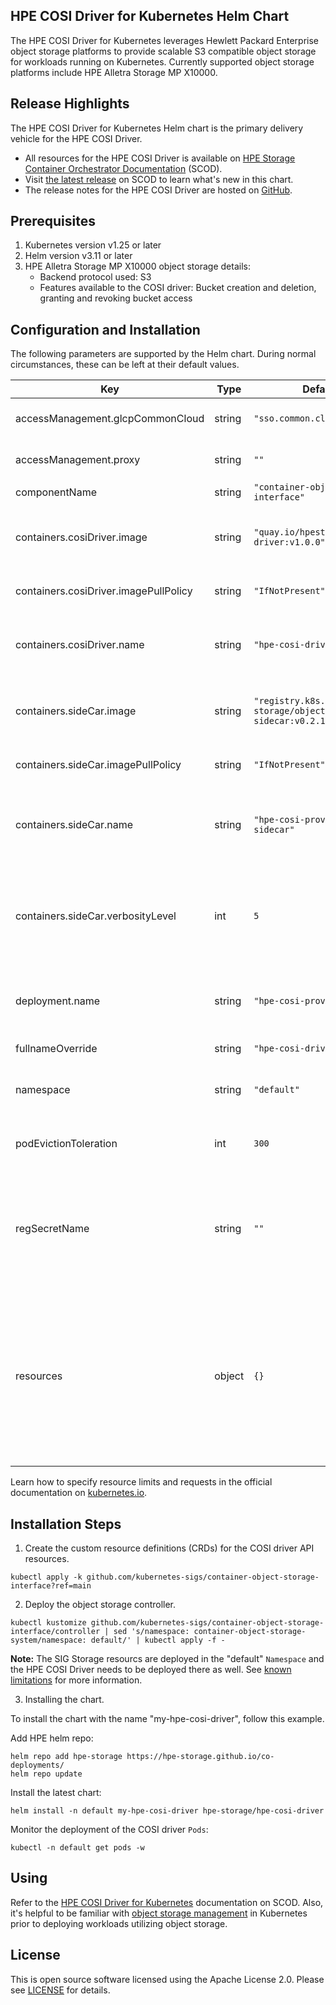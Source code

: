 ## HPE COSI Driver for Kubernetes Helm Chart

The HPE COSI Driver for Kubernetes leverages Hewlett Packard Enterprise object storage platforms to provide scalable S3 compatible object storage for workloads running on Kubernetes. Currently supported object storage platforms include HPE Alletra Storage MP X10000.

## Release Highlights

The HPE COSI Driver for Kubernetes Helm chart is the primary delivery vehicle for the HPE COSI Driver.

- All resources for the HPE COSI Driver is available on [HPE Storage Container Orchestrator Documentation](https://scod.hpedev.io/cosi_driver) (SCOD).
- Visit [the latest release](https://scod.hpedev.io/cosi_driver/index.html#latest_release) on SCOD to learn what's new in this chart.
- The release notes for the HPE COSI Driver are hosted on [GitHub](https://github.com/hpe-storage/cosi-driver/tree/master/release-notes).

## Prerequisites

1. Kubernetes version v1.25 or later
2. Helm version v3.11 or later
3. HPE Alletra Storage MP X10000 object storage details:
	- Backend protocol used: S3
	- Features available to the COSI driver: Bucket creation and deletion, granting and revoking bucket access

## Configuration and Installation

The following parameters are supported by the Helm chart. During normal circumstances, these can be left at their default values.

| Key | Type | Default | Description |
|-----|------|---------|-------------|
| accessManagement.glcpCommonCloud | string | `"sso.common.cloud.hpe.com"` | HPE GLCP common cloud URL |
| accessManagement.proxy | string | `""` | Proxy url if any to be used |
| componentName | string | `"container-object-storage-interface"` |  |
| containers.cosiDriver.image | string | `"quay.io/hpestorage/cosi-driver:v1.0.0"` | Fully qualified registry path of cosiDriver |
| containers.cosiDriver.imagePullPolicy | string | `"IfNotPresent"` | cosiDriver image pull policy |
| containers.cosiDriver.name | string | `"hpe-cosi-driver"` | Name of the driver's container within the deployment |
| containers.sideCar.image | string | `"registry.k8s.io/sig-storage/objectstorage-sidecar:v0.2.1"` | Fully qualified registry path of sideCar |
| containers.sideCar.imagePullPolicy | string | `"IfNotPresent"` | sideCar image pull policy |
| containers.sideCar.name | string | `"hpe-cosi-provisioner-sidecar"` | Name of the driver's side car container within the deployment |
| containers.sideCar.verbosityLevel | int | `5` | Specifies the verbosity of the logs that will be printed by the sidecar container |
| deployment.name | string | `"hpe-cosi-provisioner"` | The name of the driver's Kubernetes deployment |
| fullnameOverride | string | `"hpe-cosi-driver"` | Name of deployment |
| namespace | string | `"default"` | Namespace must remain default |
| podEvictionToleration | int | `300` | Pod Toleration time in seconds |
| regSecretName | string | `""` | Secret that contains the private image registry credentials to pull the cosiDriver image |
| resources | object | `{}` | Resources such as CPU limits, Memory limits, CPU request and Memory request applied to the COSI driver and the COSI sidecar individually. |

Learn how to specify resource limits and requests in the official documentation on [kubernetes.io](https://kubernetes.io/docs/concepts/configuration/manage-resources-containers/).

## Installation Steps

1. Create the custom resource definitions (CRDs) for the COSI driver API resources.

```
kubectl apply -k github.com/kubernetes-sigs/container-object-storage-interface?ref=main
```

2. Deploy the object storage controller.

```
kubectl kustomize github.com/kubernetes-sigs/container-object-storage-interface/controller | sed 's/namespace: container-object-storage-system/namespace: default/' | kubectl apply -f -
```


**Note:** The SIG Storage resourcs are deployed in the "default" `Namespace` and the HPE COSI Driver needs to be deployed there as well. See [known limitations](https://scod.hpedev.io/cosi_driver/index.html#known_limitations) for more information.

3. Installing the chart.

To install the chart with the name "my-hpe-cosi-driver", follow this example.

Add HPE helm repo:

```
helm repo add hpe-storage https://hpe-storage.github.io/co-deployments/
helm repo update
```

Install the latest chart:

```
helm install -n default my-hpe-cosi-driver hpe-storage/hpe-cosi-driver
```

Monitor the deployment of the COSI driver `Pods`:

```
kubectl -n default get pods -w
```

## Using

Refer to the [HPE COSI Driver for Kubernetes](https://scod.hpedev.io/cosi_driver/deployment.html#add_an_hpe_storage_backend) documentation on SCOD. Also, it's helpful to be familiar with [object storage management](https://kubernetes.io/blog/2022/09/02/cosi-kubernetes-object-storage-management/) in Kubernetes prior to deploying workloads utilizing object storage.

## License

This is open source software licensed using the Apache License 2.0. Please see [LICENSE](https://github.com/hpe-storage/co-deployments/blob/master/LICENSE) for details.
